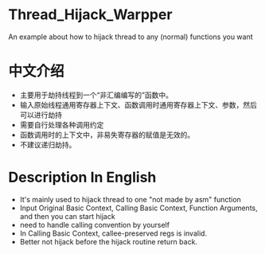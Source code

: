 # Thread_Hijack_Warpper
An example about how to hijack thread to any (normal) functions you want

# 中文介绍
* 主要用于劫持线程到一个“非汇编编写的”函数中。
* 输入原始线程通用寄存器上下文、函数调用时通用寄存器上下文、参数，然后可以进行劫持
* 需要自行处理各种调用约定
* 函数调用时的上下文中，非易失寄存器的赋值是无效的。
* 不建议递归劫持。

# Description In English
* It's mainly used to hijack thread to one "not made by asm" function
* Input Original Basic Context, Calling Basic Context, Function Arguments, and then you can start hijack
* need to handle calling convention by yourself
* In Calling Basic Context, callee-preserved regs is invalid.
* Better not hijack before the hijack routine return back.
